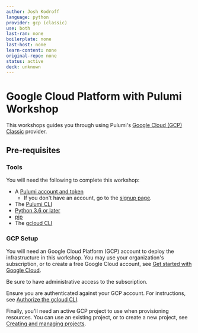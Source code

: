 ```yaml
---
author: Josh Kodroff
language: python
provider: gcp (classic)
use: both
last-ran: none
boilerplate: none
last-host: none
learn-content: none
original-repo: none
status: active
deck: unknown
---
```


# Google Cloud Platform with Pulumi Workshop

This workshops guides you through using Pulumi's [Google Cloud (GCP) Classic](https://www.pulumi.com/registry/packages/gcp/?utm_source=da&utm_medium=referral&utm_campaign=workshops&utm_content=gcp-intro-python) provider.

## Pre-requisites

### Tools

You will need the following to complete this workshop:

* A [Pulumi account and token](https://www.pulumi.com/docs/intro/pulumi-service/accounts/#access-tokens?utm_source=da&utm_medium=referral&utm_campaign=workshops&utm_content=gcp-intro-python)
  * If you don't have an account, go to the [signup page](https://app.pulumi.com/signup?utm_source=da&utm_medium=referral&utm_campaign=workshops&utm_content=gcp-intro-python).
* The [Pulumi CLI](https://www.pulumi.com/docs/get-started/install/?utm_source=da&utm_medium=referral&utm_campaign=workshops&utm_content=gcp-intro-python)
* [Python 3.6 or later](https://www.python.org/downloads/)
* [pip](https://pypi.org/project/pip/)
* The [gcloud CLI](https://cloud.google.com/sdk/docs/install)

### GCP Setup

You will need an Google Cloud Platform (GCP) account to deploy the infrastructure in this workshop. You may use your organization's subscription, or to create a free Google Cloud account, see [Get started with Google Cloud](https://cloud.google.com/docs/get-started).

Be sure to have administrative access to the subscription.

Ensure you are authenticated against your GCP account. For instructions, see [Authorize the gcloud CLI](https://cloud.google.com/sdk/docs/authorizing#authorizing_with_a_user_account).

Finally, you'll need an active GCP project to use when provisioning resources. You can use an existing project, or to create a new project, see [Creating and managing projects](https://cloud.google.com/resource-manager/docs/creating-managing-projects).
